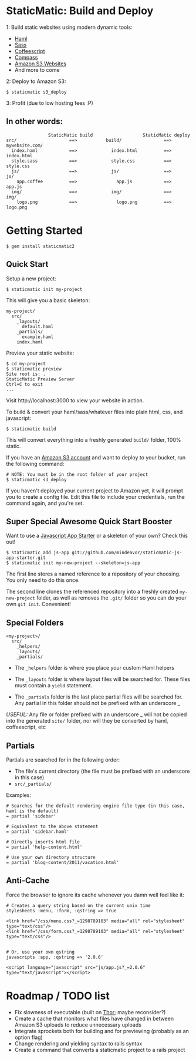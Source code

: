 # StaticMatic: Build and Deploy

1: Build static websites using modern dynamic tools:

- [Haml](http://haml-lang.com/)
- [Sass](http://sass-lang.com/)
- [Coffeescript](http://jashkenas.github.com/coffee-script/)
- [Compass](compass-style.org)
- [Amazon S3 Websites](http://aws.typepad.com/aws/2011/02/host-your-static-website-on-amazon-s3.html)
- And more to come

2: Deploy to Amazon S3:

    $ staticmatic s3_deploy

3: Profit (due to low hosting fees :P)

## In other words:

                    StaticMatic build                   StaticMatic deploy
    src/                    ==>           build/                ==>           mywebsite.com/
      index.haml            ==>             index.html          ==>             index.html
      style.sass            ==>             style.css           ==>             style.css
      js/                   ==>             js/                 ==>             js/
        app.coffee          ==>               app.js            ==>               app.js
      img/                  ==>             img/                ==>             img/
        logo.png            ==>               logo.png          ==>               logo.png

# Getting Started

    $ gem install staticmatic2

## Quick Start

Setup a new project:

    $ staticmatic init my-project

This will give you a basic skeleton:

    my-project/
      src/
        _layouts/
          default.haml
        _partials/
          example.haml
        index.haml

Preview your static website:

    $ cd my-project
    $ staticmatic preview
    Site root is: .
    StaticMatic Preview Server
    Ctrl+C to exit
    ...

Visit http://localhost:3000 to view your website in action.

To build & convert your haml/sass/whatever files into plain html, css, and javascript:

    $ staticmatic build
    
This will convert everything into a freshly generated `build/` folder, 100% static.

If you have an [Amazon S3 account](http://aws.amazon.com/s3/) and want to deploy to your bucket, run the following command:

    # NOTE: You must be in the root folder of your project
    $ staticmatic s3_deploy

If you haven't deployed your current project to Amazon yet, it will prompt you to create a config file. Edit this file to include your credentials, run the command again, and you're set.

## Super Special Awesome Quick Start Booster

Want to use a [Javascript App Starter](https://github.com/mindeavor/staticmatic-js-app-starter) or a skeleton of your own? Check this out!

    $ staticmatic add js-app git://github.com/mindeavor/staticmatic-js-app-starter.git
    $ staticmatic init my-new-project --skeleton=js-app

The first line stores a named reference to a repository of your choosing. You only need to do this once.

The second line clones the referenced repository into a freshly created `my-new-project` folder, as well as removes the `.git/` folder so you can do your own `git init`. Convenient!

## Special Folders

    <my-project>/
      src/
        _helpers/
        _layouts/
        _partials/

- The `_helpers` folder is where you place your custom Haml helpers

- The `_layouts` folder is where layout files will be searched for. These files must contain a `yield` statement.

- The `_partials` folder is the last place partial files will be searched for. Any partial in this folder should not be prefixed with an underscore _

*USEFUL:* Any file or folder prefixed with an underscore _ will not be copied into the generated `site/` folder, nor will they be converted by haml, coffeescript, etc

## Partials

Partials are searched for in the following order:

- The file's current directory (the file must be prefixed with an underscore in this case)
- `src/_partials/`

Examples:

    # Searches for the default rendering engine file type (in this case, haml is the default)
    = partial 'sidebar'
    
    # Equivalent to the above statement
    = partial 'sidebar.haml'
    
    # Directly inserts html file
    = partial 'help-content.html'
    
    # Use your own directory structure
    = partial 'blog-content/2011/vacation.html'

## Anti-Cache

Force the browser to ignore its cache whenever you damn well feel like it:

    # Creates a query string based on the current unix time
    stylesheets :menu, :form, :qstring => true
    
    <link href="/css/menu.css?_=1298789103" media="all" rel="stylesheet" type="text/css"/>
    <link href="/css/form.css?_=1298789103" media="all" rel="stylesheet" type="text/css"/>
    
    
    # Or, use your own qstring
    javascripts :app, :qstring => '2.0.6'

    <script language="javascript" src="js/app.js?_=2.0.6" type="text/javascript"></script>

# Roadmap / TODO list

- Fix slowness of executable (built on [Thor](https://github.com/wycats/thor); maybe reconsider?)
- Create a cache that monitors what files have changed in between Amazon S3 uploads to reduce unnecessary uploads
- Integrate sprockets both for building and for previewing (probably as an option flag)
- Change rendering and yielding syntax to rails syntax
- Create a command that converts a staticmatic project to a rails project
